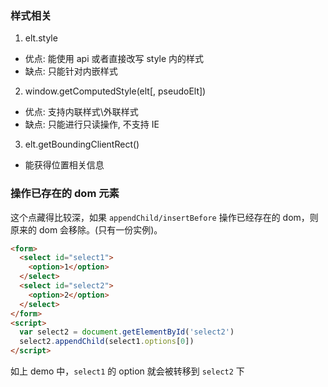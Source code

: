 ### 样式相关

1. elt.style

* 优点: 能使用 api 或者直接改写 style 内的样式
* 缺点: 只能针对内嵌样式

2. window.getComputedStyle(elt[, pseudoElt])

* 优点: 支持内联样式\外联样式
* 缺点: 只能进行只读操作, 不支持 IE

3. elt.getBoundingClientRect()

* 能获得位置相关信息

### 操作已存在的 dom 元素

这个点藏得比较深，如果 `appendChild/insertBefore` 操作已经存在的 dom，则原来的 dom 会移除。(只有一份实例)。

```html
<form>
  <select id="select1">
    <option>1</option>
  </select>
  <select id="select2">
    <option>2</option>
  </select>
</form>
<script>
  var select2 = document.getElementById('select2')
  select2.appendChild(select1.options[0])
</script>
```

如上 demo 中，`select1` 的 option 就会被转移到 `select2` 下